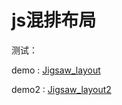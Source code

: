 js混排布局
============

测试：

demo : [Jigsaw_layout](http://blog.lxj.name/Jigsaw/examples/Jigsaw_layout.html)

demo2 : [Jigsaw_layout2](http://blog.lxj.name/Jigsaw/examples/Jigsaw_demo2.html)
